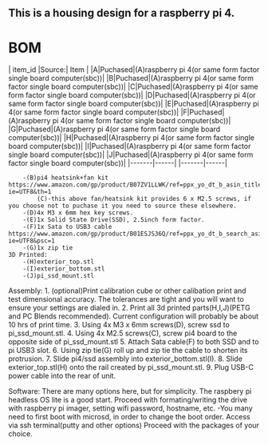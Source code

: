 ## This is a housing design for a raspberry pi 4.

   
# BOM
| item_id |Source:| Item |
|A|Puchased|(A)raspberry pi 4(or same form factor single board computer(sbc))|
|B|Puchased|(A)raspberry pi 4(or same form factor single board computer(sbc))|
|C|Puchased|(A)raspberry pi 4(or same form factor single board computer(sbc))|
|D|Puchased|(A)raspberry pi 4(or same form factor single board computer(sbc))|
|E|Puchased|(A)raspberry pi 4(or same form factor single board computer(sbc))|
|F|Puchased|(A)raspberry pi 4(or same form factor single board computer(sbc))|
|G|Puchased|(A)raspberry pi 4(or same form factor single board computer(sbc))|
|H|Puchased|(A)raspberry pi 4(or same form factor single board computer(sbc))|
|I|Puchased|(A)raspberry pi 4(or same form factor single board computer(sbc))|
|J|Puchased|(A)raspberry pi 4(or same form factor single board computer(sbc))|
|-------|------|
|-------|------|
		
		-(B)pi4 heatsink+fan kit https://www.amazon.com/gp/product/B07ZV1LLWK/ref=ppx_yo_dt_b_asin_title_o00_s00?ie=UTF8&th=1
			(C)-this above fan/heatsink kit provides 6 x M2.5 screws, if you choose not to puchase it you need to source these elsewhere.
		-(D)4x M3 x 6mm hex key screws.
		-(E)1x Solid State Drive(SSD), 2.5inch form factor.
		-(F)1x Sata to USB3 cable https://www.amazon.com/gp/product/B01ESJS36Q/ref=ppx_yo_dt_b_search_asin_title?ie=UTF8&psc=1
		-(G)1x zip tie
	3D Printed:
		-(H)exterior_top.stl
		-(I)exterior_bottom.stl
		-(J)pi_ssd_mount.stl

		
Assembly:
	1. (optional)Print calibration cube or other calibation print and test dimensional accuracy. The tolerances are tight and you will want to ensure your settings are dialed in.
	2. Print all 3d printed parts(H,I,J)(PETG and PC Blends recommended). Current configuration will probably be about 10 hrs of print time.
	3. Using 4x M3  x 6mm screws(D), screw ssd to pi_ssd_mount.stl.
	4. Using 4x M2.5 screws(C), screw pi4 board to the opposite side of pi_ssd_mount.stl
	5. Attach Sata cable(F) to both SSD and to pi USB3 slot.
	6. Using zip tie(G) roll up and zip tie the cable to shorten its protrusion.
	7. Slide pi4/ssd assembly into exterior_bottom.stl(I).
	8. Slide exterior_top.stl(H) onto the rail created by pi_ssd_mount.stl.
	9. Plug USB-C power cable into the rear of unit.
	
Software:
	There are many options here, but for simplicity. The raspbery pi headless OS lite is a good start.
	Proceed with formating/writing the drive with raspberry pi imager, setting wifi password, hostname, etc.
		-You many need to first boot with microsd, in order to change the boot order.
	Access via ssh terminal(putty and other options)
	Proceed with the packages of your choice. 
	
